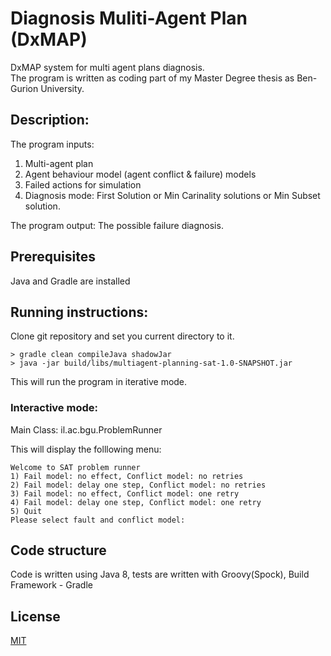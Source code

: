 # Diagnosis Muliti-Agent Plan (DxMAP)

DxMAP system for multi agent plans diagnosis.\
The program is written as coding part of my Master Degree thesis as Ben-Gurion University.

## Description:
The program inputs:
1. Multi-agent plan
1. Agent behaviour model (agent conflict & failure) models
1. Failed actions for simulation
1. Diagnosis mode: First Solution or Min Carinality solutions or Min Subset solution.

The program output:
The possible failure diagnosis.

## Prerequisites
Java and Gradle are installed


## Running instructions:
Clone git repository and set you current directory to it.

```
> gradle clean compileJava shadowJar
> java -jar build/libs/multiagent-planning-sat-1.0-SNAPSHOT.jar
```
This will run the program in iterative mode.

### Interactive mode:
Main Class:  il.ac.bgu.ProblemRunner

This will display the folllowing menu:
```
Welcome to SAT problem runner
1) Fail model: no effect, Conflict model: no retries
2) Fail model: delay one step, Conflict model: no retries
3) Fail model: no effect, Conflict model: one retry
4) Fail model: delay one step, Conflict model: one retry
5) Quit
Please select fault and conflict model: 
```



## Code structure
Code is written using Java 8, tests are written with Groovy(Spock), Build Framework - Gradle 


## License
[MIT](https://choosealicense.com/licenses/mit/)
